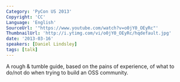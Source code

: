 ```yaml
---
Category: 'PyCon US 2013'
Copyright: 'CC'
Language: 'English'
SourceUrl: '"https://www.youtube.com/watch?v=o0jY0_OEyRc"'
ThumbnailUrl: 'http://i.ytimg.com/vi/o0jY0_OEyRc/hqdefault.jpg'
date: '2013-03-16'
speakers: [Daniel Lindsley]
tags: [talk]
---
```

A rough & tumble guide, based on the pains of experience, of what to do/not do
when trying to build an OSS community.